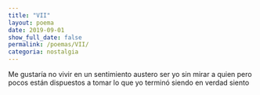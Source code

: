 ```yaml
---
title: "VII"
layout: poema
date: 2019-09-01
show_full_date: false
permalink: /poemas/VII/
categoria: nostalgia
---
```

Me gustaría no vivir en un sentimiento austero
ser yo sin mirar a quien
pero
pocos están dispuestos a tomar lo que yo
terminó siendo
en verdad siento
